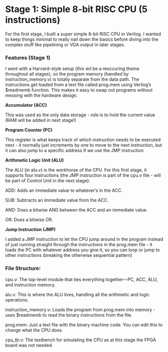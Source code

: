 # **Stage 1: Simple 8-bit RISC CPU (5 instructions)**

For the first stage, I built a super simple 8-bit RISC CPU in Verilog. I wanted to keep things minimal to really nail down the basics before diving into the complex stuff like pipelining or VGA output in later stages.

### **Features (Stage 1)**

I went with a Harvard-style setup (this wil be a reoccuring theme throughout all stages), so the program memory (handled by instruction_memory.v) is totally separate from the data path. The instructions get loaded from a text file called prog.mem using Verilog’s $readmemb function. This makes it easy to swap out programs without messing with the hardware design.

**Accumulator (ACC)**

This was used as the only data storage - role is to hold the current value (RAM will be added in next stage!)

**Program Counter (PC)**

This register is what keeps track of which instruction needs to be executed next - it normally just increments by one to move to the next instruction, but it can also jump to a specific address if we use the JMP instruction

**Arithmetic Logic Unit (ALU)**

The ALU (in alu.v) is the workhorse of the CPU. For this first stage, it supports four instructions (the JMP instruction is part of the cpu.v file - will be part of Control Unit in the next stage):

ADD: Adds an immediate value to whatever’s in the ACC.

SUB: Subtracts an immediate value from the ACC.

AND: Does a bitwise AND between the ACC and an immediate value.

OR: Does a bitwise OR.

**Jump Instruction (JMP)**

I added a JMP instruction to let the CPU jump around in the program instead of just running straight through the instructions in the prog.mem file - it loads the PC with whatever address you give it, so you can loop or jump to other instructions (breaking the otherwise sequential pattern)

### **File Structure:**

cpu.v: The top-level module that ties everything together—PC, ACC, ALU, and instruction memory.

alu.v: This is where the ALU lives, handling all the arithmetic and logic operations.

instruction_memory.v: Loads the program from prog.mem into memory - uses $readmemb to read the binary instructions from the file.

prog.mem: Just a text file with the binary machine code. You can edit this to change what the CPU does.

cpu_tb.v: The testbench for simulating the CPU as at this stage the FPGA board was not needed.
